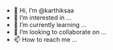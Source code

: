 - 👋 Hi, I’m @karthiksaa
- 👀 I’m interested in ...
- 🌱 I’m currently learning ...
- 💞️ I’m looking to collaborate on ...
- 📫 How to reach me ...

<!---
karthiksaa/karthiksaa is a ✨ special ✨ repository because its `README.md` (this file) appears on your GitHub profile.
You can click the Preview link to take a look at your changes.
--->
